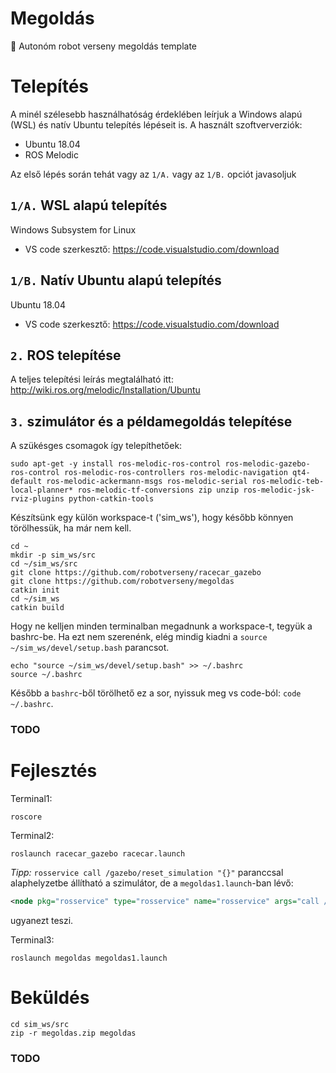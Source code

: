 # Megoldás
🤖 Autonóm robot verseny megoldás template

# Telepítés

A minél szélesebb használhatóság érdeklében leírjuk a Windows alapú (WSL) és natív Ubuntu telepítés lépéseit is. A használt szoftververziók:
- Ubuntu 18.04
- ROS Melodic

Az első lépés során tehát vagy az `1/A.` vagy az `1/B.` opciót javasoljuk 

## `1/A.` WSL alapú telepítés
Windows Subsystem for Linux
- VS code szerkesztő: https://code.visualstudio.com/download

## `1/B.` Natív Ubuntu alapú telepítés
Ubuntu 18.04
- VS code szerkesztő: https://code.visualstudio.com/download

## `2.` ROS telepítése

A teljes telepítési leírás megtalálható itt: http://wiki.ros.org/melodic/Installation/Ubuntu

## `3.` szimulátor és a példamegoldás telepítése

A szükésges csomagok így telepíthetőek:

```
sudo apt-get -y install ros-melodic-ros-control ros-melodic-gazebo-ros-control ros-melodic-ros-controllers ros-melodic-navigation qt4-default ros-melodic-ackermann-msgs ros-melodic-serial ros-melodic-teb-local-planner* ros-melodic-tf-conversions zip unzip ros-melodic-jsk-rviz-plugins python-catkin-tools
```

Készítsünk egy külön workspace-t ('sim_ws'), hogy később könnyen törölhessük, ha már nem kell.

```
cd ~
mkdir -p sim_ws/src
cd ~/sim_ws/src
git clone https://github.com/robotverseny/racecar_gazebo
git clone https://github.com/robotverseny/megoldas
catkin init
cd ~/sim_ws
catkin build
```

Hogy ne kelljen minden terminalban megadnunk a workspace-t, tegyük a bashrc-be. Ha ezt nem szerenénk, elég mindig kiadni a `source ~/sim_ws/devel/setup.bash` parancsot.

```
echo "source ~/sim_ws/devel/setup.bash" >> ~/.bashrc
source ~/.bashrc
```
Később a `bashrc`-ből törölhető ez a sor, nyissuk meg vs code-ból: `code ~/.bashrc`.

### TODO

# Fejlesztés

Terminal1:
```
roscore
```
Terminal2:
```
roslaunch racecar_gazebo racecar.launch
```
*Tipp:* `rosservice call /gazebo/reset_simulation "{}"` paranccsal alaphelyzetbe állítható a szimulátor, de a `megoldas1.launch`-ban lévő:
``` xml
<node pkg="rosservice" type="rosservice" name="rosservice" args="call /gazebo/reset_simulation"/>
```
ugyanezt teszi.

Terminal3:
```
roslaunch megoldas megoldas1.launch
```


# Beküldés

```
cd sim_ws/src
zip -r megoldas.zip megoldas
```
### TODO